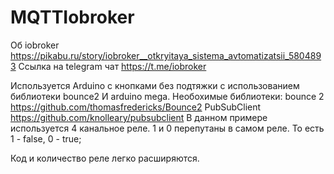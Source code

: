 # MQTTIobroker
Об iobroker https://pikabu.ru/story/iobroker__otkryitaya_sistema_avtomatizatsii_5804893
Ссылка на telegram чат https://t.me/iobroker

Используется Arduino с кнопками без подтяжки с использованием библиотеки bounce2
И arduino mega.
Необохимые библиотеки:
bounce 2 https://github.com/thomasfredericks/Bounce2
PubSubClient https://github.com/knolleary/pubsubclient
В данном примере используется 4 канальное реле. 
1 и 0 перепутаны в самом реле. То есть 1 - false, 0 - true;

Код и количество реле легко расширяются.
